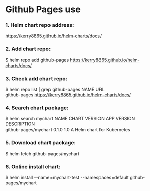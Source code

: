 # Github Pages use

### 1. Helm chart repo address:
https://kerry8865.github.io/helm-charts/docs/

### 2. Add chart repo:
$ helm repo add github-pages https://kerry8865.github.io/helm-charts/docs/

### 3. Check add chart repo:
$ helm repo list | grep github-pages
NAME        	URL                                             
github-pages	https://kerry8865.github.io/helm-charts/docs/

### 4. Search chart package:
$ helm search mychart
NAME                	CHART VERSION	APP VERSION	DESCRIPTION                
github-pages/mychart	0.1.0        	1.0        	A Helm chart for Kubernetes

### 5. Download chart package:
$ helm fetch github-pages/mychart

### 6. Online install chart:
$ helm install --name=mychart-test --namespaces=default github-pages/mychart
